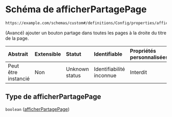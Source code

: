 # Schéma de afficherPartagePage

```txt
https://example.com/schemas/custom#/definitions/Config/properties/afficherPartagePage
```

(Avancé) ajouter un bouton partage dans toutes les pages à la droite du titre de la page.

| Abstrait            | Extensible | Statut         | Identifiable             | Propriétés personnalisées | Propriétés Additionnelles | Limites d'accès | Défini dans                                                                        |
| :------------------ | :--------- | :------------- | :----------------------- | :------------------------ | :------------------------ | :-------------- | :--------------------------------------------------------------------------------- |
| Peut être instancié | Non        | Unknown status | Identifiabilité inconnue | Interdit                  | Autorisé                  | aucun           | [FRW.form.schema.json\*](../out/FRW.form.schema.json "ouvrir le schéma d'origine") |

## Type de afficherPartagePage

`boolean` ([afficherPartagePage](frw-definitions-configuration-du-formulaire-properties-afficherpartagepage.md))
